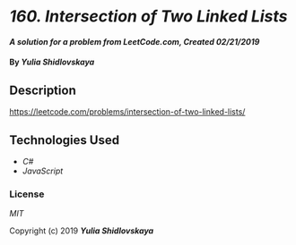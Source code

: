 # _160. Intersection of Two Linked Lists_

#### _A solution for a problem from LeetCode.com, Created 02/21/2019_

#### By _**Yulia Shidlovskaya**_

## Description
https://leetcode.com/problems/intersection-of-two-linked-lists/

## Technologies Used

* _C#_
* _JavaScript_

### License

*MIT*

Copyright (c) 2019 **_Yulia Shidlovskaya_**
